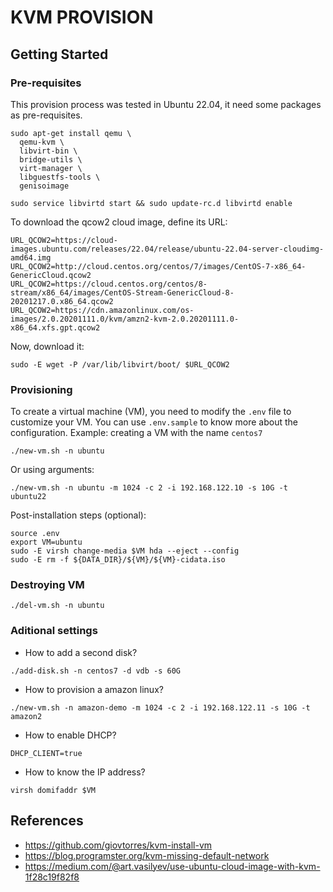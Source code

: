 # KVM PROVISION

## Getting Started

### Pre-requisites

This provision process was tested in Ubuntu 22.04, it need some packages as pre-requisites.

```
sudo apt-get install qemu \
  qemu-kvm \
  libvirt-bin \
  bridge-utils \
  virt-manager \
  libguestfs-tools \
  genisoimage

sudo service libvirtd start && sudo update-rc.d libvirtd enable
```

To download the qcow2 cloud image, define its URL:

```
URL_QCOW2=https://cloud-images.ubuntu.com/releases/22.04/release/ubuntu-22.04-server-cloudimg-amd64.img
URL_QCOW2=http://cloud.centos.org/centos/7/images/CentOS-7-x86_64-GenericCloud.qcow2
URL_QCOW2=https://cloud.centos.org/centos/8-stream/x86_64/images/CentOS-Stream-GenericCloud-8-20201217.0.x86_64.qcow2
URL_QCOW2=https://cdn.amazonlinux.com/os-images/2.0.20201111.0/kvm/amzn2-kvm-2.0.20201111.0-x86_64.xfs.gpt.qcow2
```
Now, download it:

```
sudo -E wget -P /var/lib/libvirt/boot/ $URL_QCOW2
```

### Provisioning

To create a virtual machine (VM), you need to modify the `.env` file to customize your VM. You can use `.env.sample` to know more about the configuration. Example: creating a VM with the name `centos7`
```
./new-vm.sh -n ubuntu
```
Or using arguments:
```
./new-vm.sh -n ubuntu -m 1024 -c 2 -i 192.168.122.10 -s 10G -t ubuntu22
```

Post-installation steps (optional):
```
source .env
export VM=ubuntu
sudo -E virsh change-media $VM hda --eject --config
sudo -E rm -f ${DATA_DIR}/${VM}/${VM}-cidata.iso
```

### Destroying VM
```
./del-vm.sh -n ubuntu
```

### Aditional settings

* How to add a second disk?
```
./add-disk.sh -n centos7 -d vdb -s 60G
```

* How to provision a amazon linux?
```
./new-vm.sh -n amazon-demo -m 1024 -c 2 -i 192.168.122.11 -s 10G -t amazon2
```

* How to enable DHCP?
```
DHCP_CLIENT=true
```

* How to know the IP address?
```
virsh domifaddr $VM
```

## References

- https://github.com/giovtorres/kvm-install-vm
- https://blog.programster.org/kvm-missing-default-network
- https://medium.com/@art.vasilyev/use-ubuntu-cloud-image-with-kvm-1f28c19f82f8
